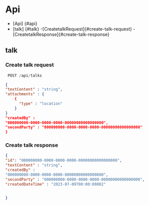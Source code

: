 


# Api

- [Api] {#api}
- [talk] {#talk}
  -[CreatetalkRequest]{#create-talk-request}
  -[CreatetalkResponse]{#create-talk-response}

## talk

### Create talk request


```js
 POST /api/talks
```


```json
{
"textContent" : "string",
"attachments" : {
    {
      "type" : "location"
    }
}
"createdBy" : 
"000000000-0000-0000-0000-00000000000000000",
"secondParty" : "000000000-0000-0000-0000-00000000000000000"
}
```

### Create talk response



```json
{
"id": "000000000-0000-0000-0000-00000000000000000",
"textContent" : "string",
"createdBy" : 
"000000000-0000-0000-0000-00000000000000000",
"secondParty" : "000000000-0000-0000-0000-00000000000000000",
"createdDateTime" : "2023-07-09T00:00:00002"


}
```
